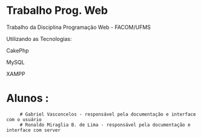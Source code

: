 # Trabalho Prog. Web
Trabalho da Disciplina Programação Web - FACOM/UFMS

Utilizando as Tecnologias:

CakePhp

MySQL

XAMPP

# Alunos : 
         # Gabriel Vasconcelos - responsável pela documentação e interface com o usuário
         # Ronaldo Miraglia B. de Lima - responsável pela documentação e interface com server 
